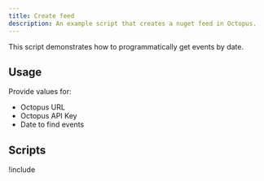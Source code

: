 ```yaml
---
title: Create feed
description: An example script that creates a nuget feed in Octopus.
---
```


This script demonstrates how to programmatically get events by date.

## Usage

Provide values for:

- Octopus URL
- Octopus API Key
- Date to find events

## Scripts

!include <get-events-by-date-scripts>